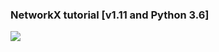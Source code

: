 ### NetworkX tutorial [v1.11 and Python 3.6]

![](https://travis-ci.org/MridulS/test-tut.svg?branch=master)
